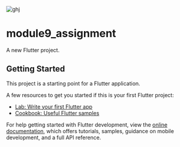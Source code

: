 ![ghj](https://github.com/Shahadat102099/module9_assignment/assets/120153772/4d7dcb5a-e563-4b99-b289-762dd9b057be)
# module9_assignment

A new Flutter project.

## Getting Started

This project is a starting point for a Flutter application.

A few resources to get you started if this is your first Flutter project:

- [Lab: Write your first Flutter app](https://docs.flutter.dev/get-started/codelab)
- [Cookbook: Useful Flutter samples](https://docs.flutter.dev/cookbook)

For help getting started with Flutter development, view the
[online documentation](https://docs.flutter.dev/), which offers tutorials,
samples, guidance on mobile development, and a full API reference.
